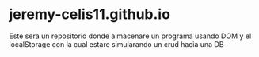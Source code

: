 # jeremy-celis11.github.io
Este sera un repositorio donde almacenare un programa usando DOM y el localStorage con la cual estare simularando un crud hacia una DB 
